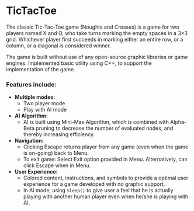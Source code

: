 # TicTacToe

The classic Tic-Tac-Toe game (Noughts and Crosses) is a game for two players named X and O, who take turns marking the empty spaces in a 3×3 grid. Whichever player first succeeds in marking either an entire row, or a column, or a diagonal is considered winner.

The game is built without use of any open-source graphic libraries or game engines. Implemented basic utility using C++, to support the implementation of the game.

### Features include:
- **Multiple modes:**
  - Two player mode
  - Play with AI mode
- **AI Algorithm:**
  - AI is built using Mini-Max Algorithm, which is combined with Alpha-Beta pruning to decrease the number of evaluated nodes, and thereby increasing efficiency.
- **Navigation:**
  - Clicking Escape returns player from any game (even when the game is on-going) back to Menu.
  - To exit game: Select Exit option provided in Menu. Alternatively, can click Escape when in Menu.
- **User Experience:**
  - Colored content, instructions, and symbols to provide a optimal user experience for a game developed with no graphic support.
  - In AI mode, using `Sleep()` to give user a feel that he is actually playing with another human player even when he/she is playing with AI.


